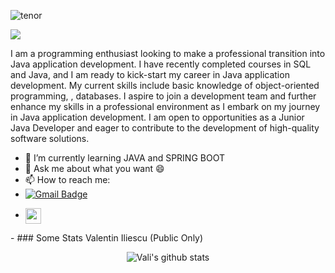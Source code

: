   ![tenor](https://github.com/IliescuVali/IliescuVali/assets/122371102/8e6ecd72-749c-44cb-a4d1-a5a767c65195)





  ![](https://komarev.com/ghpvc/?username=IliescuVali&label=PROFILE+VIEWS)


  I am a programming enthusiast looking to make a professional transition into Java application development. I have recently completed courses in SQL and Java, and I am ready to kick-start my career in Java application development. My current skills include basic knowledge of object-oriented programming, , databases. 
  I aspire to join a development team and further enhance my skills in a professional environment as I embark on my journey in Java application development. I am open to opportunities as a Junior Java Developer and eager to contribute to the development of high-quality software solutions.



- 🌱 I’m currently learning JAVA and SPRING BOOT
- 💬 Ask me about what you want 😄
- 📫 How to reach me:
-  [![Gmail Badge](https://img.shields.io/badge/-Gmail-c14438?style=flat-square&logo=Gmail&logoColor=white&link=mailto:iliescuvalentin8@gmail.com)](mailto:iliescuvalentin8@gmail.com)
-  <p > <a href="https://linkedin.com/in/valentin-iliescu-4422b510a/" target="_blank"><img align="center" src="https://cdn.jsdelivr.net/npm/simple-icons@3.1.0/icons/linkedin.svg" alt="raghav_shukl" height="25" width="25" /></a>&nbsp;&nbsp;
</p>
-  
### Some Stats Valentin Iliescu (Public Only)
<p align="center" >
<img alt="Vali's github stats" src="https://github-readme-stats.vercel.app/api?username=IliescuVali&show_icons=true&theme=merko"  > </p>
<p align="center">


